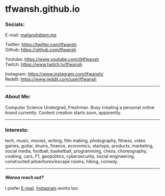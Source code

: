 # tfwansh.github.io

### Socials:  
E-mail: mailansh@pm.me

Twitter: https://twitter.com/tfwansh  
Github: https://github.com/tfwansh

Youtube: https://www.youtube.com/@tfwansh  
Twitch: https://www.twitch.tv/tfwansh

Instagram: https://www.instagram.com/tfwansh/  
Reddit: https://www.reddit.com/user/tfwansh

---
### About Me:

Computer Science Undergrad, Freshman.
Busy creating a personal online brand currently. Content creation starts soon, apparently.

---
### Interests:

tech, music, movies, writing, film making, photography, fitness, video games, guitar, drums, finance, economics, startups, products, marketing, social media, football, basketball, programming, chess, choreography, cooking, cars, F1, geopolitics, cybersecurity, social engineering, constructed adventures/escape rooms, hiking, comedy.

---
#### *Wanna reach out?*  
I prefer [E-mail](mailto:mailansh@pm.me). [Instagram](https://www.instagram.com/tfwansh/) works too.
